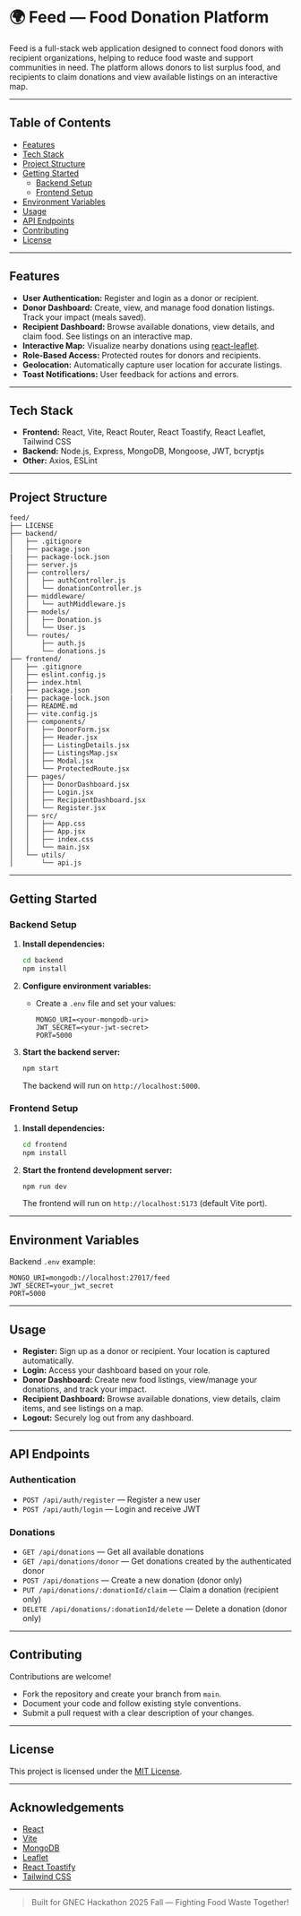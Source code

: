 # 🌍 Feed — Food Donation Platform

Feed is a full-stack web application designed to connect food donors with recipient organizations, helping to reduce food waste and support communities in need. The platform allows donors to list surplus food, and recipients to claim donations and view available listings on an interactive map.

---

## Table of Contents

- [Features](#features)
- [Tech Stack](#tech-stack)
- [Project Structure](#project-structure)
- [Getting Started](#getting-started)
  - [Backend Setup](#backend-setup)
  - [Frontend Setup](#frontend-setup)
- [Environment Variables](#environment-variables)
- [Usage](#usage)
- [API Endpoints](#api-endpoints)
- [Contributing](#contributing)
- [License](#license)

---

## Features

- **User Authentication:** Register and login as a donor or recipient.
- **Donor Dashboard:** Create, view, and manage food donation listings. Track your impact (meals saved).
- **Recipient Dashboard:** Browse available donations, view details, and claim food. See listings on an interactive map.
- **Interactive Map:** Visualize nearby donations using [react-leaflet](https://react-leaflet.js.org/).
- **Role-Based Access:** Protected routes for donors and recipients.
- **Geolocation:** Automatically capture user location for accurate listings.
- **Toast Notifications:** User feedback for actions and errors.

---

## Tech Stack

- **Frontend:** React, Vite, React Router, React Toastify, React Leaflet, Tailwind CSS
- **Backend:** Node.js, Express, MongoDB, Mongoose, JWT, bcryptjs
- **Other:** Axios, ESLint

---

## Project Structure

```
feed/
├── LICENSE
├── backend/
│   ├── .gitignore
│   ├── package.json
|   ├── package-lock.json
│   ├── server.js
│   ├── controllers/
│   │   ├── authController.js
│   │   └── donationController.js
│   ├── middleware/
│   │   └── authMiddleware.js
│   ├── models/
│   │   ├── Donation.js
│   │   └── User.js
│   └── routes/
│       ├── auth.js
│       └── donations.js
├── frontend/
│   ├── .gitignore
│   ├── eslint.config.js
│   ├── index.html
│   ├── package.json
|   ├── package-lock.json
│   ├── README.md
│   ├── vite.config.js
│   ├── components/
│   │   ├── DonorForm.jsx
│   │   ├── Header.jsx
│   │   ├── ListingDetails.jsx
│   │   ├── ListingsMap.jsx
│   │   ├── Modal.jsx
│   │   └── ProtectedRoute.jsx
│   ├── pages/
│   │   ├── DonorDashboard.jsx
│   │   ├── Login.jsx
│   │   ├── RecipientDashboard.jsx
│   │   └── Register.jsx
│   ├── src/
│   │   ├── App.css
│   │   ├── App.jsx
│   │   ├── index.css
│   │   └── main.jsx
│   └── utils/
│       └── api.js
```

---

## Getting Started

### Backend Setup

1. **Install dependencies:**

   ```bash
   cd backend
   npm install
   ```

2. **Configure environment variables:**

   - Create a `.env` file and set your values:
     ```
     MONGO_URI=<your-mongodb-uri>
     JWT_SECRET=<your-jwt-secret>
     PORT=5000
     ```

3. **Start the backend server:**
   ```bash
   npm start
   ```
   The backend will run on `http://localhost:5000`.

### Frontend Setup

1. **Install dependencies:**

   ```bash
   cd frontend
   npm install
   ```

2. **Start the frontend development server:**
   ```bash
   npm run dev
   ```
   The frontend will run on `http://localhost:5173` (default Vite port).

---

## Environment Variables

Backend `.env` example:

```
MONGO_URI=mongodb://localhost:27017/feed
JWT_SECRET=your_jwt_secret
PORT=5000
```

---

## Usage

- **Register:** Sign up as a donor or recipient. Your location is captured automatically.
- **Login:** Access your dashboard based on your role.
- **Donor Dashboard:** Create new food listings, view/manage your donations, and track your impact.
- **Recipient Dashboard:** Browse available donations, view details, claim items, and see listings on a map.
- **Logout:** Securely log out from any dashboard.

---

## API Endpoints

### Authentication

- `POST /api/auth/register` — Register a new user
- `POST /api/auth/login` — Login and receive JWT

### Donations

- `GET /api/donations` — Get all available donations
- `GET /api/donations/donor` — Get donations created by the authenticated donor
- `POST /api/donations` — Create a new donation (donor only)
- `PUT /api/donations/:donationId/claim` — Claim a donation (recipient only)
- `DELETE /api/donations/:donationId/delete` — Delete a donation (donor only)

---

## Contributing

Contributions are welcome!

- Fork the repository and create your branch from `main`.
- Document your code and follow existing style conventions.
- Submit a pull request with a clear description of your changes.

---

## License

This project is licensed under the [MIT License](../LICENSE).

---

## Acknowledgements

- [React](https://react.dev/)
- [Vite](https://vitejs.dev/)
- [MongoDB](https://www.mongodb.com/)
- [Leaflet](https://leafletjs.com/)
- [React Toastify](https://fkhadra.github.io/react-toastify/)
- [Tailwind CSS](https://tailwindcss.com/)

---

> Built for GNEC Hackathon 2025 Fall — Fighting Food Waste Together!
